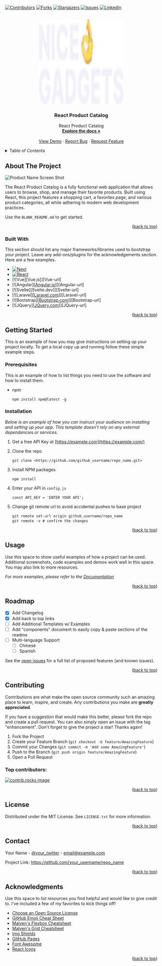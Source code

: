 <a id="readme-top"></a>

[![Contributors][contributors-shield]][contributors-url]
[![Forks][forks-shield]][forks-url]
[![Stargazers][stars-shield]][stars-url]
[![Issues][issues-shield]][issues-url]
[![LinkedIn][linkedin-shield]][linkedin-url]

<!-- PROJECT LOGO -->
<br />
<div align="center">
<a href="№">
<img src="public/img/icons/logo.svg" alt="Logo" width="280" height="280">
</a>

<h3 align="center">React Product Catalog</h3>

<p align="center">
React Product Catalog
<br />
<a href="https://github.com/fetchYourBrain/react_phone-catalog"><strong>Explore the docs »</strong></a>
<br />
<br />
<a href="https://fetchyourbrain.github.io/react_phone-catalog/">View Demo</a>
·
<a href="https://github.com/othneildrew/Best-README-Template/issues/new?labels=bug&template=bug-report---.md">Report Bug</a>
·
<a href="https://github.com/othneildrew/Best-README-Template/issues/new?labels=enhancement&template=feature-request---.md">Request Feature</a>
</p>
</div>

<!-- TABLE OF CONTENTS -->
<details>
<summary>Table of Contents</summary>
<ol>
<li>
<a href="#about-the-project">About The Project</a>
<ul>
<li><a href="#built-with">Built With</a></li>
</ul>
</li>
<li>
<a href="#getting-started">Getting Started</a>
<ul>
<li><a href="#prerequisites">Prerequisites</a></li>
<li><a href="#installation">Installation</a></li>
</ul>
</li>
<li><a href="#usage">Usage</a></li>
<li><a href="#roadmap">Roadmap</a></li>
<li><a href="#contributing">Contributing</a></li>
<li><a href="#license">License</a></li>
<li><a href="#contact">Contact</a></li>
<li><a href="#acknowledgments">Acknowledgments</a></li>
</ol>
</details>

<!-- ABOUT THE PROJECT -->

## About The Project

![Product Name Screen Shot][product-screenshot]

The React Product Catalog is a fully functional web application that allows users to browse, shop, and manage their favorite products. Built using React, this project features a shopping cart, a favorites page, and various product categories, all while adhering to modern web development practices.

Use the `BLANK_README.md` to get started.

<p align="right">(<a href="#readme-top">back to top</a>)</p>

### Built With

This section should list any major frameworks/libraries used to bootstrap your project. Leave any add-ons/plugins for the acknowledgements section. Here are a few examples.

- [![Next][Next.js]][Next-url]
- [![React][React.js]][React-url]
- [![Vue][Vue.js]][Vue-url]
- [![Angular][[Angular.io](http://angular.io/)]][Angular-url]
- [![Svelte][Svelte.dev]][Svelte-url]
- [![Laravel][[Laravel.com](http://laravel.com/)]][Laravel-url]
- [![Bootstrap][[Bootstrap.com](http://bootstrap.com/)]][Bootstrap-url]
- [![JQuery][[JQuery.com](http://jquery.com/)]][JQuery-url]

<p align="right">(<a href="#readme-top">back to top</a>)</p>

<!-- GETTING STARTED -->

## Getting Started

This is an example of how you may give instructions on setting up your project locally.
To get a local copy up and running follow these simple example steps.

### Prerequisites

This is an example of how to list things you need to use the software and how to install them.

- npm
    
    ```
    npm install npm@latest -g
    
    ```
    

### Installation

*Below is an example of how you can instruct your audience on installing and setting up your app. This template doesn't rely on any external dependencies or services.*

1. Get a free API Key at [https://example.com](https://example.com/)
2. Clone the repo
    
    ```
    git clone <https://github.com/github_username/repo_name.git>
    
    ```
    
3. Install NPM packages
    
    ```
    npm install
    
    ```
    
4. Enter your API in `config.js`
    
    ```
    const API_KEY = 'ENTER YOUR API';
    
    ```
    
5. Change git remote url to avoid accidental pushes to base project
    
    ```
    git remote set-url origin github_username/repo_name
    git remote -v # confirm the changes
    
    ```
    

<p align="right">(<a href="#readme-top">back to top</a>)</p>

<!-- USAGE EXAMPLES -->

## Usage

Use this space to show useful examples of how a project can be used. Additional screenshots, code examples and demos work well in this space. You may also link to more resources.

*For more examples, please refer to the [Documentation](https://example.com/)*

<p align="right">(<a href="#readme-top">back to top</a>)</p>

<!-- ROADMAP -->

## Roadmap

- [x]  Add Changelog
- [x]  Add back to top links
- [ ]  Add Additional Templates w/ Examples
- [ ]  Add "components" document to easily copy & paste sections of the readme
- [ ]  Multi-language Support
    - [ ]  Chinese
    - [ ]  Spanish

See the [open issues](https://github.com/othneildrew/Best-README-Template/issues) for a full list of proposed features (and known issues).

<p align="right">(<a href="#readme-top">back to top</a>)</p>

<!-- CONTRIBUTING -->

## Contributing

Contributions are what make the open source community such an amazing place to learn, inspire, and create. Any contributions you make are **greatly appreciated**.

If you have a suggestion that would make this better, please fork the repo and create a pull request. You can also simply open an issue with the tag "enhancement".
Don't forget to give the project a star! Thanks again!

1. Fork the Project
2. Create your Feature Branch (`git checkout -b feature/AmazingFeature`)
3. Commit your Changes (`git commit -m 'Add some AmazingFeature'`)
4. Push to the Branch (`git push origin feature/AmazingFeature`)
5. Open a Pull Request

### Top contributors:

<a href="https://github.com/othneildrew/Best-README-Template/graphs/contributors">
<img src="https://contrib.rocks/image?repo=othneildrew/Best-README-Template" alt="contrib.rocks image" />
</a>

<p align="right">(<a href="#readme-top">back to top</a>)</p>

<!-- LICENSE -->

## License

Distributed under the MIT License. See `LICENSE.txt` for more information.

<p align="right">(<a href="#readme-top">back to top</a>)</p>

<!-- CONTACT -->

## Contact

Your Name - [@your_twitter](https://twitter.com/your_username) - [email@example.com](mailto:email@example.com)

Project Link: https://github.com/your_username/repo_name

<p align="right">(<a href="#readme-top">back to top</a>)</p>

<!-- ACKNOWLEDGMENTS -->

## Acknowledgments

Use this space to list resources you find helpful and would like to give credit to. I've included a few of my favorites to kick things off!

- [Choose an Open Source License](https://choosealicense.com/)
- [GitHub Emoji Cheat Sheet](https://www.webpagefx.com/tools/emoji-cheat-sheet)
- [Malven's Flexbox Cheatsheet](https://flexbox.malven.co/)
- [Malven's Grid Cheatsheet](https://grid.malven.co/)
- [Img Shields](https://shields.io/)
- [GitHub Pages](https://pages.github.com/)
- [Font Awesome](https://fontawesome.com/)
- [React Icons](https://react-icons.github.io/react-icons/search)

<p align="right">(<a href="#readme-top">back to top</a>)</p>

<!-- MARKDOWN LINKS & IMAGES -->
<!-- https://www.markdownguide.org/basic-syntax/#reference-style-links -->
[contributors-shield]: https://img.shields.io/github/contributors/othneildrew/Best-README-Template.svg?style=for-the-badge
[contributors-url]: https://github.com/othneildrew/Best-README-Template/graphs/contributors
[forks-shield]: https://img.shields.io/github/forks/othneildrew/Best-README-Template.svg?style=for-the-badge
[forks-url]: https://github.com/othneildrew/Best-README-Template/network/members
[stars-shield]: https://img.shields.io/github/stars/othneildrew/Best-README-Template.svg?style=for-the-badge
[stars-url]: https://github.com/othneildrew/Best-README-Template/stargazers
[issues-shield]: https://img.shields.io/github/issues/othneildrew/Best-README-Template.svg?style=for-the-badge
[issues-url]: https://github.com/othneildrew/Best-README-Template/issues
[license-shield]: https://img.shields.io/github/license/othneildrew/Best-README-Template.svg?style=for-the-badge
[license-url]: https://github.com/othneildrew/Best-README-Template/blob/master/LICENSE.txt
[linkedin-shield]: https://img.shields.io/badge/-LinkedIn-black.svg?style=for-the-badge&logo=linkedin&colorB=555
[linkedin-url]: https://linkedin.com/in/othneildrew
[product-screenshot]: https://drive.google.com/file/d/1zLse9f0zTLCz-yQ1E_mKwhjTLsfoOort/view?usp=drive_link
[Next.js]: https://img.shields.io/badge/next.js-000000?style=for-the-badge&logo=nextdotjs&logoColor=white
[Next-url]: https://nextjs.org/
[React.js]: https://img.shields.io/badge/React-20232A?style=for-the-badge&logo=react&logoColor=61DAFB
[React-url]: https://reactjs.org/
[linkedin-shield]: https://img.shields.io/badge/-LinkedIn-black.svg?style=for-the-badge&logo=linkedin&colorB=555
[linkedin-url]: www.linkedin.com/in/maksym-borovyk-front-end
[HTML-shield]: https://img.shields.io/badge/HTML-5E7C7A?style=for-the-badge&logo=html5&logoColor=white
[HTML-url]: https://developer.mozilla.org/en-US/docs/Web/HTML
[HTML-tutorial]: https://www.w3schools.com/html/
[HTML-reference]: https://www.w3.org/TR/html52/
[CSS-shield]: https://img.shields.io/badge/CSS-4D93D9?style=for-the-badge&logo=css3&logoColor=white
[CSS-tutorial]: https://www.w3schools.com/css/
[CSS-reference]: https://www.css-reference.io/


